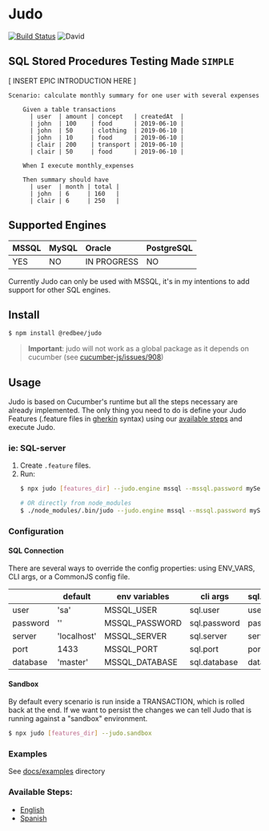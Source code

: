 # Judo
[![Build Status](https://travis-ci.org/redbeestudios/judo.svg?branch=master)](https://travis-ci.org/redbeestudios/judo)
![David](https://img.shields.io/david/redbeestudios/judo)
## SQL Stored Procedures Testing Made `SIMPLE`

[ INSERT EPIC INTRODUCTION HERE ]

```gherkin
Scenario: calculate monthly summary for one user with several expenses

    Given a table transactions
      | user  | amount | concept   | createdAt  |
      | john  | 100    | food      | 2019-06-10 |
      | john  | 50     | clothing  | 2019-06-10 |
      | john  | 10     | food      | 2019-06-10 |
      | clair | 200    | transport | 2019-06-10 |
      | clair | 50     | food      | 2019-06-10 |
    
    When I execute monthly_expenses
    
    Then summary should have
      | user  | month | total |
      | john  | 6     | 160   |
      | clair | 6     | 250   |
```

## Supported Engines
| MSSQL | MySQL | Oracle         | PostgreSQL |
|:------|:------|:---------------|:-----------|
|  YES  |   NO  |   IN PROGRESS  |     NO     |

Currently Judo can only be used with MSSQL, it's in my intentions to add support for other SQL engines.

## Install
```bash
$ npm install @redbee/judo
```
> **Important**: judo will not work as a global package as it depends on cucumber (see [cucumber-js/issues/908](https://github.com/cucumber/cucumber-js/issues/908))

## Usage
Judo is based on Cucumber's runtime but all the steps necessary are already implemented. The only thing you need to do is define your Judo Features (.feature files in [gherkin](https://cucumber.io/docs/gherkin/reference/) syntax) using our [available steps](docs/steps/steps-en.md) and execute Judo.

### ie: SQL-server
1. Create `.feature` files.
2. Run:
    ```bash
    $ npx judo [features_dir] --judo.engine mssql --mssql.password mySecr3t
    ```
    ```bash
    # OR directly from node_modules
    $ ./node_modules/.bin/judo --judo.engine mssql --mssql.password mySecr3t
    ```

### Configuration
#### SQL Connection
There are several ways to override the config properties: using ENV_VARS, CLI args, or a CommonJS config file.

|          	| default          	| env variables 	| cli args     	| sql.conf.js 	|
|----------	|------------------	|------------------ |--------------	|-------------	|
| user     	| 'sa'             	| MSSQL_USER      	| sql.user     	| user        	|
| password 	| ''     	        | MSSQL_PASSWORD  	| sql.password 	| password    	|
| server   	| 'localhost'      	| MSSQL_SERVER    	| sql.server   	| server      	|
| port     	| 1433             	| MSSQL_PORT      	| sql.port     	| port        	|
| database 	| 'master'       	| MSSQL_DATABASE  	| sql.database 	| database    	|

#### Sandbox
By default every scenario is run inside a TRANSACTION, which is rolled back at the end. If we want to persist the changes we can tell Judo that is running against a "sandbox" environment.
```bash
$ npx judo [features_dir] --judo.sandbox
```

### Examples
See [docs/examples](docs/examples) directory

### Available Steps:
 - [English](docs/steps/steps-en.md)
 - [Spanish](docs/steps/steps-es.md)

